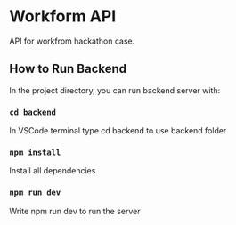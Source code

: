 # Workform API

API for workfrom hackathon case.

## How to Run Backend

In the project directory, you can run backend server with:

### `cd backend`

In VSCode terminal type cd backend to use backend folder

### `npm install`

Install all dependencies

### `npm run dev`

Write npm run dev to run the server 


